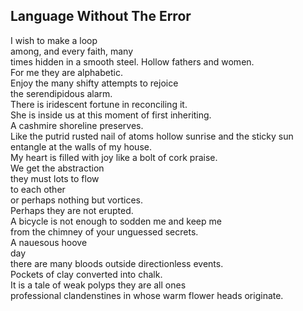 Language Without The Error
--------------------------
I wish to make a loop  
among, and every faith, many  
times hidden in a smooth steel. Hollow fathers and women.  
For me they are alphabetic.  
Enjoy the many shifty attempts to rejoice  
the serendipidous alarm.  
There is iridescent fortune in reconciling it.  
She is inside us at this moment of first inheriting.  
A cashmire shoreline preserves.  
Like the putrid rusted nail of atoms hollow sunrise and the sticky sun  
entangle at the walls of my house.  
My heart is filled with joy like a bolt of cork praise.  
We get the abstraction  
they must lots to flow  
to each other  
or perhaps nothing but vortices.  
Perhaps they are not erupted.  
A bicycle is not enough to sodden me and keep me  
from the chimney of your unguessed secrets.  
A nauesous hoove  
day  
there are many bloods outside directionless events.  
Pockets of clay converted into chalk.  
It is a tale of weak polyps they are all ones  
professional clandenstines in whose warm flower heads originate.  
